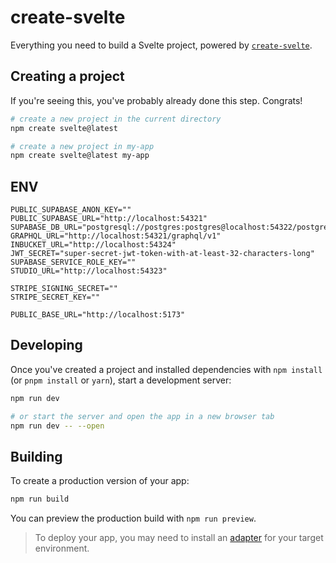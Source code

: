 # create-svelte

Everything you need to build a Svelte project, powered by [`create-svelte`](https://github.com/sveltejs/kit/tree/master/packages/create-svelte).

## Creating a project

If you're seeing this, you've probably already done this step. Congrats!

```bash
# create a new project in the current directory
npm create svelte@latest

# create a new project in my-app
npm create svelte@latest my-app
```

## ENV

```text
PUBLIC_SUPABASE_ANON_KEY=""
PUBLIC_SUPABASE_URL="http://localhost:54321"
SUPABASE_DB_URL="postgresql://postgres:postgres@localhost:54322/postgres"
GRAPHQL_URL="http://localhost:54321/graphql/v1"
INBUCKET_URL="http://localhost:54324"
JWT_SECRET="super-secret-jwt-token-with-at-least-32-characters-long"
SUPABASE_SERVICE_ROLE_KEY=""
STUDIO_URL="http://localhost:54323"

STRIPE_SIGNING_SECRET=""
STRIPE_SECRET_KEY=""

PUBLIC_BASE_URL="http://localhost:5173"
```

## Developing

Once you've created a project and installed dependencies with `npm install` (or `pnpm install` or `yarn`), start a development server:

```bash
npm run dev

# or start the server and open the app in a new browser tab
npm run dev -- --open
```

## Building

To create a production version of your app:

```bash
npm run build
```

You can preview the production build with `npm run preview`.

> To deploy your app, you may need to install an [adapter](https://kit.svelte.dev/docs/adapters) for your target environment.
